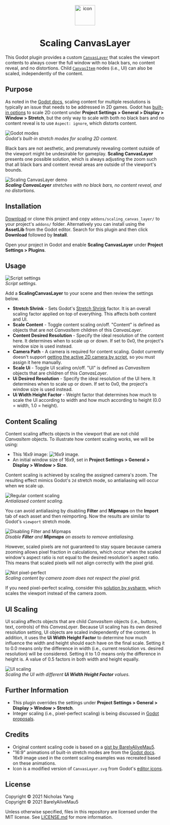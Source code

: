 <p align="center">
  <img src="icon.png" alt="icon" width="64px" height="64px">
</p>
<h1 align="center">Scaling CanvasLayer</h1>

This Godot plugin provides a custom [`CanvasLayer`](https://docs.godotengine.org/en/stable/classes/class_canvaslayer.html) that scales the viewport contents to always cover the full window with no black bars, no content reveal, and no distortions. Child [`CanvasItem`](https://docs.godotengine.org/en/stable/classes/class_canvasitem.html) nodes (i.e., UI) can also be scaled, independently of the content.

## Purpose

As noted in the [Godot docs](https://docs.godotengine.org/en/stable/tutorials/viewports/multiple_resolutions.html#the-problem-of-multiple-resolutions), scaling content for multiple resolutions is typically an issue that needs to be addressed in 2D games. Godot has [built-in options](https://docs.godotengine.org/en/stable/tutorials/viewports/multiple_resolutions.html#stretch-aspect) to scale 2D  content under **Project Settings > General > Display > Window > Stretch**, but the only way to scale with both no black bars and no content reveal is to use `Aspect: ignore`, which distorts content.

![Godot modes](screenshots/godot-modes.gif)
<br>*Godot's built-in stretch modes for scaling 2D content.*

Black bars are not aesthetic, and prematurely revealing content outside of the viewport might be undesirable for gameplay. **Scaling CanvasLayer** presents one possible solution, which is always adjusting the zoom such that all black bars and content reveal areas are outside of the viewport's bounds.

![Scaling CanvasLayer demo](screenshots/scaling-canvas-layer.gif)
<br>*__Scaling CanvasLayer__ stretches with no black bars, no content reveal, and no distortions.*


## Installation

[Download](https://github.com/nyanginator/godot-scaling-canvas-layer/archive/master.zip) or clone this project and copy `addons/scaling_canvas_layer/` to your project's `addons/` folder. Alternatively you can install using the **AssetLib** from the Godot editor. Search for this plugin and then click **Download** followed by **Install**.

Open your project in Godot and enable **Scaling CanvasLayer** under **Project Settings > Plugins**.

## Usage

![Script settings](screenshots/settings.png)
<br>*Script settings.*

Add a **ScalingCanvasLayer** to your scene and then review the settings below.

- **Stretch Shrink** - Sets Godot's [Stretch Shrink](https://docs.godotengine.org/en/stable/tutorials/viewports/multiple_resolutions.html#stretch-shrink) factor. It is an overall scaling factor applied on top of everything. This affects both content and UI.
- **Scale Content** - Toggle content scaling on/off. "Content" is defined as objects that are not *CanvasItem* children of this *CanvasLayer*.
- **Content Desired Resolution** - Specify the ideal resolution of the content here. It determines when to scale up or down. If set to 0x0, the project's window size is used instead.
- **Camera Path** - A camera is required for content scaling. Godot currently doesn't support [getting the active 2D camera by script](https://github.com/godotengine/godot/pull/38317), so you must assign it here manually.
- **Scale Ui** - Toggle UI scaling on/off. "UI" is defined as *CanvasItem* objects that are children of this *CanvasLayer*.
- **Ui Desired Resolution** - Specify the ideal resolution of the UI here. It determines when to scale up or down. If set to 0x0, the project's window size is used instead.
- **Ui Width Height Factor** - Weight factor that determines how much to scale the UI according to width and how much according to height (0.0 = width, 1.0 = height).

## Content Scaling

Content scaling affects objects in the viewport that are not child *CanvasItem* objects. To illustrate how content scaling works, we will be using:

- This 16x9 image: ![16x9 image](screenshots/16x9.png).
- An initial window size of 16x9, set in  **Project Settings > General > Display > Window > Size**.

Content scaling is achieved by scaling the assigned camera's zoom. The resulting effect mimics Godot's `2d` stretch mode, so antialiasing will occur when we scale up.

![Regular content scaling](screenshots/antialiased.png)
<br>*Antialiased content scaling.*

You can avoid antialiasing by disabling **Filter** and **Mipmaps** on the **Import** tab of each asset and then reimporting. Now the results are similar to Godot's `viewport` stretch mode.

![Disabling Filter and Mipmaps](screenshots/filter-mipmaps-off.png)
<br>*Disable **Filter** and **Mipmaps** on assets to remove antialiasing.*

However, scaled pixels are not guaranteed to stay square because camera zooming allows pixel fraction in calculations, which occur when the scaled window's aspect ratio is not equal to the desired resolution's aspect ratio. This means that scaled pixels will not align correctly with the pixel grid.

![Not pixel-perfect](screenshots/not-pixel-perfect.png)
<br>*Scaling content by camera zoom does not respect the pixel grid.*

If you need pixel-perfect scaling, consider this [solution by sysharm](https://godotengine.org/qa/25504/pixel-perfect-scaling#a26997), which scales the viewport instead of the camera zoom.

## UI Scaling

UI scaling affects objects that are child *CanvasItem* objects (i.e., buttons, text, controls) of this *CanvasLayer*. Because UI scaling has its own desired resolution setting, UI objects are scaled independently of the content. In addition, it uses the **Ui Width Height Factor** to determine how much influence the width and height should each have on the final scale. Setting it to 0.0 means only the difference in width (i.e., current resolution vs. desired resolution) will be considered. Setting it to 1.0 means only the difference in height is. A value of 0.5 factors in both width and height equally.

![UI scaling](screenshots/ui-scaling.gif)
<br>*Scaling the UI with different **Ui Width Height Factor** values.*

## Further Information

- This plugin overrides the settings under **Project Settings > General > Display > Window > Stretch**.
- Integer scaling (i.e., pixel-perfect scaling) is being discussed in [Godot proposals](https://github.com/godotengine/godot-proposals/issues/1666).

## Credits

- Original content scaling code is based on a [gist by BarelyAliveMau5](https://gist.github.com/BarelyAliveMau5/2ff2d83566e6db63b4f6f782ef46e2bc).
- "16:9" animations of built-in stretch modes are from the [Godot docs](https://docs.godotengine.org/en/stable/tutorials/viewports/multiple_resolutions.html#stretch-aspect). 16x9 image used in the content scaling examples was recreated based on these animations.
- Icon is a modified version of `CanvasLayer.svg` from Godot's [editor icons](https://github.com/godotengine/godot/tree/master/editor/icons).

## License

Copyright © 2021 Nicholas Yang  
Copyright © 2021 BarelyAliveMau5

Unless otherwise specified, files in this repository are licensed under the MIT license. See [LICENSE.md](LICENSE.md) for more information.

